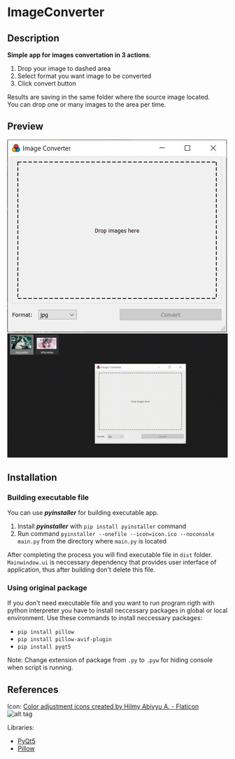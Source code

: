 # ImageConverter
## Description
__Simple app for images convertation in 3 actions__:    
1. Drop your image to dashed area
2. Select format you want image to be converted
3. Click convert button  

Results are saving in the same folder where the source image located.  
You can drop one or many images to the area per time.

## Preview
![alt tag](https://github.com/Thermazote/ImageConverter/raw/master/preview.jpg)
![alt tag](https://github.com/Thermazote/ImageConverter/raw/master/preview.gif)

## Installation
### Building executable file
You can use _**pyinstaller**_ for building executable app.  
1. Install _**pyinstaller**_ with ```pip install pyinstaller``` command
2. Run command ```pyinstaller --onefile --icon=icon.ico --noconsole main.py``` from the directory where ```main.py``` is located  

After completing the process you will find executable file in ```dist``` folder.  
```Mainwindow.ui``` is neccessary dependency that provides user interface of application, thus after building don't delete this file.  

### Using original package
If you don't need executable file and you want to run program rigth with python interpreter you have to install neccessary packages in global or local environment.
Use these commands to install neccessary packages:
- ```pip install pillow```
- ```pip install pillow-avif-plugin```
- ```pip install pyqt5```  

Note: Change extension of package from ```.py``` to ```.pyw``` for hiding console when script is running.

## References
Icon: <a href="https://www.flaticon.com/free-icons/color-adjustment" title="color adjustment icons">Color adjustment icons created by Hilmy Abiyyu A. - Flaticon</a>  
![alt tag](https://github.com/Thermazote/ImageConverter/raw/master/icon.ico)

Libraries: 
- <a href="https://www.riverbankcomputing.com/static/Docs/PyQt5/">PyQt5</a>  
- <a href="https://pillow.readthedocs.io/en/stable/">Pillow</a>  


